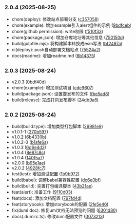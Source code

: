 ## <small>2.0.4 (2025-08-25)</small>

* chore(deploy): 修改站点部署分支 ([c357058](https://github.com/delta1035/delta-ui-react/commit/c357058))
* chore(example): 增加example引入alert组件的示例 ([9bdfceb](https://github.com/delta1035/delta-ui-react/commit/9bdfceb))
* chore(github permission): write权限 ([f510f33](https://github.com/delta1035/delta-ui-react/commit/f510f33))
* chore(package.json): 增加仓库地址等其他信息 ([750150d](https://github.com/delta1035/delta-ui-react/commit/750150d))
* build(gulpfile.mjs): 将构建脚本转换成esm写法 ([bf2497a](https://github.com/delta1035/delta-ui-react/commit/bf2497a))
* ci(deploy): push自动部署文档站点 ([75524a2](https://github.com/delta1035/delta-ui-react/commit/75524a2))
* docs(readme): 增加readme.md ([6b14375](https://github.com/delta1035/delta-ui-react/commit/6b14375))



## <small>2.0.3 (2025-08-24)</small>

* v2.0.3 ([0bdf40d](https://github.com/delta1035/delta-ui-react/commit/0bdf40d))
* chore(example): 增加测试项目 ([cde9607](https://github.com/delta1035/delta-ui-react/commit/cde9607))
* build(package.json): 设置要发布的文件 ([fbe5ad8](https://github.com/delta1035/delta-ui-react/commit/fbe5ad8))
* build(release): 完成打包发布脚本 ([24db9a6](https://github.com/delta1035/delta-ui-react/commit/24db9a6))



## <small>2.0.2 (2025-08-24)</small>

* build(build:type): 增加类型打包脚本 ([29981e9](https://github.com/delta1035/delta-ui-react/commit/29981e9))
* v1.0.1-1 ([370b597](https://github.com/delta1035/delta-ui-react/commit/370b597))
* v1.0.2 ([6b4330b](https://github.com/delta1035/delta-ui-react/commit/6b4330b))
* v1.0.2-0 ([b1afe6a](https://github.com/delta1035/delta-ui-react/commit/b1afe6a))
* v1.0.3 ([6d6e4d3](https://github.com/delta1035/delta-ui-react/commit/6d6e4d3))
* v1.0.4 ([8e97c8c](https://github.com/delta1035/delta-ui-react/commit/8e97c8c))
* v1.0.4 ([140f5a7](https://github.com/delta1035/delta-ui-react/commit/140f5a7))
* v2.0.0 ([b95e1ae](https://github.com/delta1035/delta-ui-react/commit/b95e1ae))
* v2.0.2 ([4928fc7](https://github.com/delta1035/delta-ui-react/commit/4928fc7))
* test(test): 增加测试配置 ([1b9b972](https://github.com/delta1035/delta-ui-react/commit/1b9b972))
* build(babel): 调整babel兼容性配置 ([dc6e0bf](https://github.com/delta1035/delta-ui-react/commit/dc6e0bf))
* build(build): 完善打包编译脚本 ([43b21ae](https://github.com/delta1035/delta-ui-react/commit/43b21ae))
* feat(alert): 准备工作 ([9110d03](https://github.com/delta1035/delta-ui-react/commit/9110d03))
* feat(docs): 添加文档配置 ([797fd4d](https://github.com/delta1035/delta-ui-react/commit/797fd4d))
* feat(storybook): 增加storybook的配置 ([2fe5e46](https://github.com/delta1035/delta-ui-react/commit/2fe5e46))
* fix(dumi doc): 修复umi文档无法预览的问题 ([6301d80](https://github.com/delta1035/delta-ui-react/commit/6301d80))
* docs(.dumirc.ts): 修改dumi配置文件 ([0073213](https://github.com/delta1035/delta-ui-react/commit/0073213))



